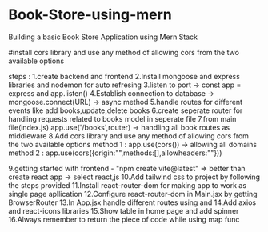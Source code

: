 # Book-Store-using-mern

Building a basic Book Store Application using Mern Stack

#install cors library and use any method of allowing cors from the two available options

steps :
1.create backend and frontend
2.Install mongoose and express libraries and nodemon for auto refresing
3.listen to port -> const app = express and app.listen()
4.Establish connection to database -> mongoose.connect(URL) -> async method
5.handle routes for different events like add books,update,delete books
6.create seperate router for handling requests related to books model in seperate file
7.from main file(index.js) app.use('/books',router) -> handling all book routes as middleware
8.Add cors library and use any method of allowing cors from the two available options
method 1 : app.use(cors()) -> allowing all domains
method 2 : app.use(cors({origin:"",methods:[],allowheaders:""}))

9.getting started with frontend - "npm create vite@latest" => better than create react app -> select react,js
10.Add tailwind css to project by following the steps provided
11.Install react-router-dom for making app to work as single page apllication
12.Configure react-router-dom in Main.jsx by getting BrowserRouter
13.In App.jsx handle different routes using <Routes> and <Route path="" element="">
14.Add axios and react-icons libraries
15.Show table in home page and add spinner
16.Always remember to return the piece of code while using map func
